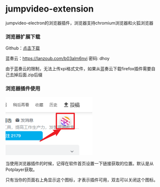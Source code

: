 # jumpvideo-extension

jumpvideo-electron的浏览器插件，浏览器支持chromium浏览器和火狐浏览器

### 浏览器扩展下载

Github：[点击下载](https://github.com/GMYXDS/jumpvideo-extension/releases)

蓝奏云：https://lanzoub.com/b03alm6nvi 密码: dhoy

由于蓝奏云的限制，无法上传xpi格式文件，如果从蓝奏云下载firefox插件需要自己去掉后面.zip后缀

### 浏览器插件使用

<img src="./images/image-20240520180833381.png" alt="image-20240520180833381" style="margin:0 auto" />



当使用浏览器插件的时候，记得在软件首页设置一下链接获取的位置。默认是从Potplayer获取。

只有当你的页面右上角显示这个图标，才表示插件可用，双击可以关闭这个图标。

